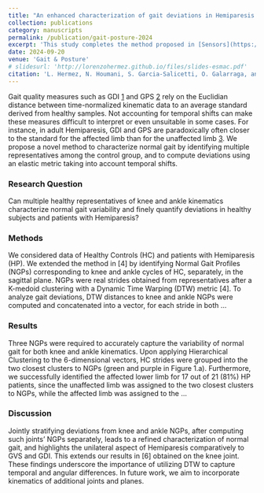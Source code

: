 ```yaml
---
title: "An enhanced characterization of gait deviations in Hemiparesis by combining knee and ankle kinematics"
collection: publications
category: manuscripts
permalink: /publication/gait-posture-2024
excerpt: 'This study completes the method proposed in [Sensors](https://lorenzohermez.github.io/sensors-2023) by considering sagittal ankle angular kinematics.'
date: 2024-09-20
venue: 'Gait & Posture'
# slidesurl: 'http://lorenzohermez.github.io/files/slides-esmac.pdf'
citation: 'L. Hermez, N. Houmani, S. Garcia-Salicetti, O. Galarraga, and V. Vincent. "An enhanced characterization of gait deviations in Hemiparesis by combining knee and ankle kinematics". <i>Gait & Posture</i>, 113:91–92, 2024. ISSN 0966-6362. https://doi.org/10.1016/j.gaitpost.2024.07.106'
---
```


Gait quality measures such as GDI [1](https://doi.org/10.1016/j.gaitpost.2008.05.001) and GPS [2](https://doi.org/10.1016/j.gaitpost.2009.05.020) rely on the Euclidian distance between time-normalized kinematic data to an average standard derived from healthy samples. Not accounting for temporal shifts can make these measures difficult to interpret or even unsuitable in some cases. For instance, in adult Hemiparesis, GDI and GPS are paradoxically often closer to the standard for the affected limb than for the unaffected limb [3](https://doi.org/10.1016/j.gaitpost.2018.06.126). We propose a novel method to characterize normal gait by identifying multiple representatives among the control group, and to compute deviations using an elastic metric taking into account temporal shifts.

### Research Question

Can multiple healthy representatives of knee and ankle kinematics characterize normal gait variability and finely quantify deviations in healthy subjects and patients with Hemiparesis?

### Methods

We considered data of Healthy Controls (HC) and patients with Hemiparesis (HP). We extended the method in [4] by identifying Normal Gait Profiles (NGPs) corresponding to knee and ankle cycles of HC, separately, in the sagittal plane. NGPs were real strides obtained from representatives after a K-medoid clustering with a Dynamic Time Warping (DTW) metric [4]. To analyze gait deviations, DTW distances to knee and ankle NGPs were computed and concatenated into a vector, for each stride in both ...

### Results

Three NGPs were required to accurately capture the variability of normal gait for both knee and ankle kinematics. Upon applying Hierarchical Clustering to the 6-dimensional vectors, HC strides were grouped into the two closest clusters to NGPs (green and purple in Figure 1.a). Furthermore, we successfully identified the affected lower limb for 17 out of 21 (81%) HP patients, since the unaffected limb was assigned to the two closest clusters to NGPs, while the affected limb was assigned to the ...

### Discussion

Jointly stratifying deviations from knee and ankle NGPs, after computing such joints’ NGPs separately, leads to a refined characterization of normal gait, and highlights the unilateral aspect of Hemiparesis comparatively to GVS and GDI. This extends our results in [6] obtained on the knee joint. These findings underscore the importance of utilizing DTW to capture temporal and angular differences. In future work, we aim to incorporate kinematics of additional joints and planes.
